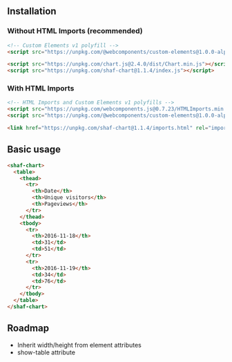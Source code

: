 ## Installation

### Without HTML Imports (recommended)

```html
<!-- Custom Elements v1 polyfill -->
<script src="https://unpkg.com/@webcomponents/custom-elements@1.0.0-alpha.3"></script>
```

```html
<script src="https://unpkg.com/chart.js@2.4.0/dist/Chart.min.js"></script>
<script src="https://unpkg.com/shaf-chart@1.1.4/index.js"></script>
```

### With HTML Imports

```html
<!-- HTML Imports and Custom Elements v1 polyfills -->
<script src="https://unpkg.com/webcomponents.js@0.7.23/HTMLImports.min.js"></script>
<script src="https://unpkg.com/@webcomponents/custom-elements@1.0.0-alpha.3"></script>
```

```html
<link href="https://unpkg.com/shaf-chart@1.1.4/imports.html" rel="import">
```

## Basic usage

```html
<shaf-chart>
  <table>
    <thead>
      <tr>
        <th>Date</th>
        <th>Unique visitors</th>
        <th>Pageviews</th>
      </tr>
    </thead>
    <tbody>
      <tr>
        <th>2016-11-18</th>
        <td>31</td>
        <td>51</td>
      </tr>
      <tr>
        <th>2016-11-19</th>
        <td>34</td>
        <td>76</td>
      </tr>
    </tbody>
  </table>
</shaf-chart>
```

## Roadmap

* Inherit width/height from element attributes
* show-table attribute
